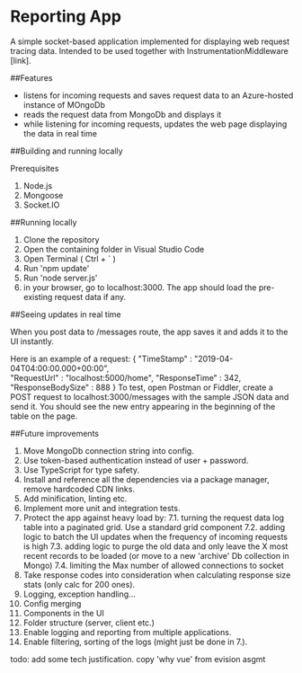 # Reporting App

A simple socket-based application implemented for displaying web request tracing data.
Intended to be used together with InstrumentationMiddleware [link].

##Features
- listens for incoming requests and saves request data to an Azure-hosted instance of MOngoDb
- reads the request data from MongoDb and displays it
- while listening for incoming requests, updates the web page displaying the data in real time

##Building and running locally

Prerequisites
1. Node.js
2. Mongoose
3. Socket.IO

##Running locally
1. Clone the repository
2. Open the containing folder in Visual Studio Code
3. Open Terminal ( Ctrl + ` )
4. Run 'npm update'
5. Run 'node server.js'
6. in your browser, go to localhost:3000. The app should load the pre-existing request data if any.

##Seeing updates in real time

When you post data to /messages route, the app saves it and adds it to the UI instantly.

Here is an example of a request:
{
  "TimeStamp" : "2019-04-04T04:00:00.000+00:00",  
  "RequestUrl" : "localhost:5000/home", 
   "ResponseTime" : 342,
  "ResponseBodySize" : 888
 }
To test, open Postman or Fiddler, create a POST request to localhost:3000/messages with the sample JSON data and send it. You should see the new entry appearing in the beginning of the table on the page.

##Future improvements
1. Move MongoDb connection string into config.
2. Use token-based authentication instead of user + password.
3. Use TypeScript for type safety.
4. Install and reference all the dependencies via a package manager, remove hardcoded CDN links.
5. Add minification, linting etc.
6. Implement more unit and integration tests.
7. Protect the app against heavy load by:
  7.1. turning the request data log table into a paginated grid. Use a standard grid component
  7.2. adding logic to batch the UI updates when the frequency of incoming requests is high
  7.3. adding logic to purge the old data and only leave the X most recent records to be loaded (or move to a new 'archive' Db collection in Mongo)
  7.4. limiting the Max number of allowed connections to socket
8. Take response codes into consideration when calculating response size stats (only calc for 200 ones).
9. Logging, exception handling...
10. Config merging
11. Components in the UI
12. Folder structure (server, client etc.)
13. Enable logging and reporting from multiple applications.
14. Enable filtering, sorting of the logs (might just be done in 7.).


todo: add some tech justification. copy 'why vue' from evision asgmt
 

